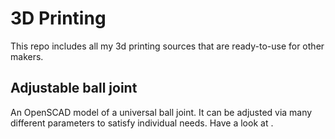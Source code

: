 # 3D Printing

This repo includes all my 3d printing sources that are ready-to-use for other makers.


## Adjustable ball joint

An OpenSCAD model of a universal ball joint. It can be adjusted via many different parameters to satisfy individual needs. Have a look at [](http://www.thingiverse.com/thing:889439).
